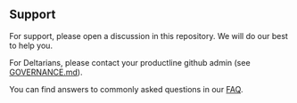 ## Support
For support, please open a discussion in this repository. We will do our best to help you.

For Deltarians, please contact your productline github admin (see [GOVERNANCE.md](GOVERNANCE.md)).

You can find answers to commonly asked questions in our [FAQ](https://publicwiki.deltares.nl/display/GIT/Github+-+Frequently+asked+Questions).